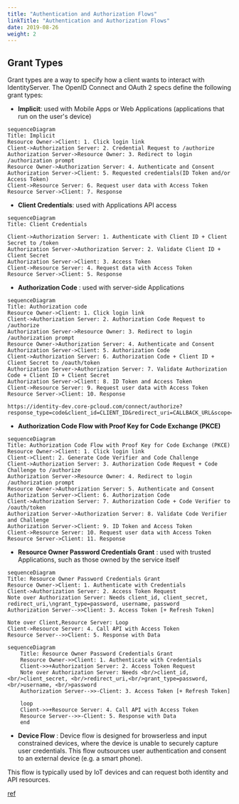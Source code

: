```yaml
---
title: "Authentication and Authorization Flows"
linkTitle: "Authentication and Authorization Flows"
date: 2019-08-26
weight: 2
---
```


## Grant Types
Grant types are a way to specify how a client wants to interact with IdentityServer.
The OpenID Connect and OAuth 2 specs define the following grant types:

* **Implicit**: used with Mobile Apps or Web Applications (applications that run on the user's device)

```mermaid
sequenceDiagram
Title: Implicit
Resource Owner->Client: 1. Click login link
Client->Authorization Server: 2. Credential Request to /authorize
Authorization Server->Resource Owner: 3. Redirect to login /authorization prompt
Resource Owner->Authorization Server: 4. Authenticate and Consent
Authorization Server->Client: 5. Requested credentials(ID Token and/or Access Token)
Client->Resource Server: 6. Request user data with Access Token
Resource Server->Client: 7. Response
```

* **Client Credentials**: used with Applications API access

```mermaid
sequenceDiagram
Title: Client Credentials

Client->Authorization Server: 1. Authenticate with Client ID + Client Secret to /token
Authorization Server->Authorization Server: 2. Validate Client ID + Client Secret
Authorization Server->Client: 3. Access Token
Client->Resource Server: 4. Request data with Access Token
Resource Server->Client: 5. Response
```

* **Authorization Code** : used with server-side Applications

```mermaid
sequenceDiagram
Title: Authorization code
Resource Owner->Client: 1. Click login link
Client->Authorization Server: 2. Authorization Code Request to /authorize
Authorization Server->Resource Owner: 3. Redirect to login /authorization prompt
Resource Owner->Authorization Server: 4. Authenticate and Consent
Authorization Server->Client: 5. Authorization Code
Client->Authorization Server: 6. Authorization Code + Client ID + Client Secret to /oauth/token
Authorization Server->Authorization Server: 7. Validate Authorization Code + Client ID + Client Secret
Authorization Server->Client: 8. ID Token and Access Token
Client->Resource Server: 9. Request user data with Access Token
Resource Server->Client: 10. Response
```
```csharp=
https://identity-dev.core-pcloud.com/connect/authorize?response_type=code&client_id=CLIENT_ID&redirect_uri=CALLBACK_URL&scope=read
```
* **Authorization Code Flow with Proof Key for Code Exchange (PKCE)**

```mermaid
sequenceDiagram
Title: Authorization Code Flow with Proof Key for Code Exchange (PKCE)
Resource Owner->Client: 1. Click login link
Client->Client: 2. Generate Code Verifier and Code Challenge 
Client->Authorization Server: 3. Authorization Code Request + Code Challenge to /authorize
Authorization Server->Resource Owner: 4. Redirect to login /authorization prompt
Resource Owner->Authorization Server: 5. Authenticate and Consent
Authorization Server->Client: 6. Authorization Code
Client->Authorization Server: 7. Authorization Code + Code Verifier to /oauth/token
Authorization Server->Authorization Server: 8. Validate Code Verifier and Challenge
Authorization Server->Client: 9. ID Token and Access Token
Client->Resource Server: 10. Request user data with Access Token
Resource Server->Client: 11. Response
```

* **Resource Owner Password Credentials Grant** : used with trusted Applications, such as those owned by the service itself

```mermaid
sequenceDiagram
Title: Resource Owner Password Credentials Grant
Resource Owner->Client: 1. Authenticate with Credentials
Client->Authorization Server: 2. Access Token Request
Note over Authorization Server: Needs client_id, client_secret, redirect_uri,\ngrant_type=password, username, password
Authorization Server-->>Client: 3. Access Token [+ Refresh Token]

Note over Client,Resource Server: Loop
Client->Resource Server: 4. Call API with Access Token
Resource Server-->>Client: 5. Response with Data

```

```mermaid
sequenceDiagram
    Title: Resource Owner Password Credentials Grant
    Resource Owner->>Client: 1. Authenticate with Credentials
    Client->>+Authorization Server: 2. Access Token Request
    Note over Authorization Server: Needs <br/>client_id, <br/>client_secret, <br/>redirect_uri,<br/>grant_type=password, <br/>username, <br/>password
    Authorization Server-->>-Client: 3. Access Token [+ Refresh Token]

    loop
    Client->>+Resource Server: 4. Call API with Access Token
    Resource Server-->>-Client: 5. Response with Data
    end
```

* **Device Flow** : Device flow is designed for browserless and input constrained devices, where the device is unable to securely capture user credentials. This flow outsources user authentication and consent to an external device (e.g. a smart phone).

This flow is typically used by IoT devices and can request both identity and API resources.

[ref](https://auth0.com/docs/flows)